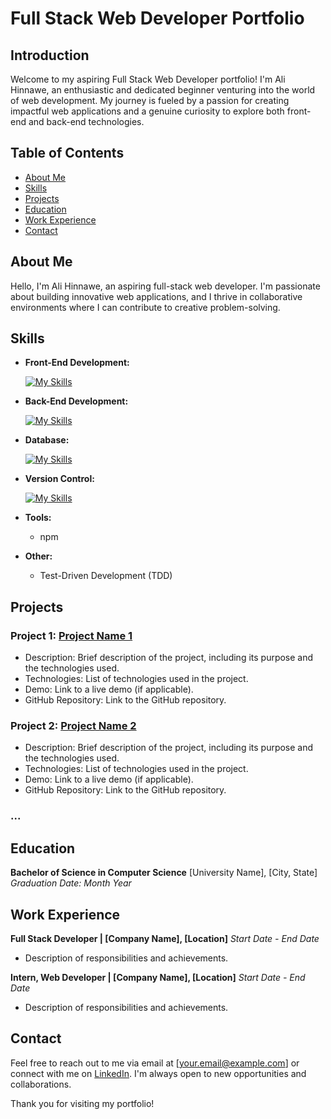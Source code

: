 # Full Stack Web Developer Portfolio

## Introduction

Welcome to my aspiring Full Stack Web Developer portfolio! I'm Ali Hinnawe, an enthusiastic and dedicated beginner venturing into the world of web development. My journey is fueled by a passion for creating impactful web applications and a genuine curiosity to explore both front-end and back-end technologies.


## Table of Contents

- [About Me](#about-me)
- [Skills](#skills)
- [Projects](#projects)
- [Education](#education)
- [Work Experience](#work-experience)
- [Contact](#contact)

## About Me

Hello, I'm Ali Hinnawe, an aspiring full-stack web developer. I'm passionate about building innovative web applications, and I thrive in collaborative environments where I can contribute to creative problem-solving.


## Skills

- **Front-End Development:**

  [![My Skills](https://skillicons.dev/icons?i=html,css,js,react,nextjs)](https://skillicons.dev)

- **Back-End Development:**
  
  [![My Skills](https://skillicons.dev/icons?i=nodejs,mongodb)](https://skillicons.dev)


- **Database:**
  
  [![My Skills](https://skillicons.dev/icons?i=mongodb)](https://skillicons.dev)

- **Version Control:**
  
  [![My Skills](https://skillicons.dev/icons?i=git,github)](https://skillicons.dev)

- **Tools:**
  - npm

- **Other:**
  - Test-Driven Development (TDD) <i class="fas fa-vial"></i>

## Projects

### Project 1: [Project Name 1](link-to-project-1)

- Description: Brief description of the project, including its purpose and the technologies used.
- Technologies: List of technologies used in the project.
- Demo: Link to a live demo (if applicable).
- GitHub Repository: Link to the GitHub repository.

### Project 2: [Project Name 2](link-to-project-2)

- Description: Brief description of the project, including its purpose and the technologies used.
- Technologies: List of technologies used in the project.
- Demo: Link to a live demo (if applicable).
- GitHub Repository: Link to the GitHub repository.

### ...

## Education

**Bachelor of Science in Computer Science**
[University Name], [City, State]
*Graduation Date: Month Year*

## Work Experience

**Full Stack Developer | [Company Name], [Location]**
*Start Date - End Date*

- Description of responsibilities and achievements.

**Intern, Web Developer | [Company Name], [Location]**
*Start Date - End Date*

- Description of responsibilities and achievements.

## Contact

Feel free to reach out to me via email at [your.email@example.com] or connect with me on [LinkedIn](https://www.linkedin.com/in/your-linkedin-profile/). I'm always open to new opportunities and collaborations.

Thank you for visiting my portfolio!



